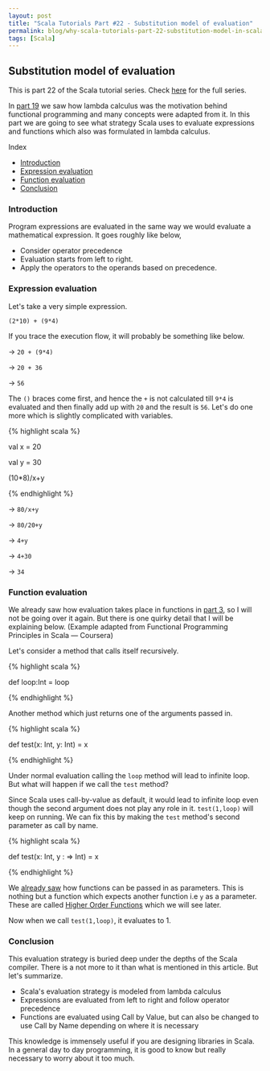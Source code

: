 ```yaml
---
layout: post
title: "Scala Tutorials Part #22 - Substitution model of evaluation"
permalink: blog/why-scala-tutorials-part-22-substitution-model-in-scala/
tags: [Scala]
---
```


Substitution model of evaluation
--------------------------------

This is part 22 of the Scala tutorial series. Check [here](/tags/#Scala) for the full series.

In [part 19](/blog/scala-tutorials-part-19-lambda-calculus/) we saw how lambda calculus was the motivation behind functional programming and many 
concepts were adapted from it. In this part we are going to see what strategy Scala uses to evaluate expressions and functions which also was 
formulated in lambda calculus.

<i class="fa fa-list-ul fa-lg space-right"></i> Index

- [Introduction](#Intro)
- [Expression evaluation](#ExpressionEvaluation)
- [Function evaluation](#FunctionEvaluation)
- [Conclusion](#Conclusion)


<h3><b><a name = "Intro" class="inter-header">Introduction</a></b></h3>

Program expressions are evaluated in the same way we would evaluate a mathematical expression. It goes roughly like below,

- Consider operator precedence 
- Evaluation starts from left to right.
- Apply the operators to the operands based on precedence.

<h3><b><a name = "ExpressionEvaluation" class="inter-header">Expression evaluation</a></b></h3>

Let's take a very simple expression.

` (2*10) + (9*4) `

If you trace the execution flow, it will probably be something like below.

-> `20 + (9*4)`

-> `20 + 36`

-> `56`

The `()` braces come first, and hence the `+` is not calculated till `9*4` is evaluated and then finally add up with `20` and the result is `56`. 
Let's do one more which is slightly complicated with variables.

{% highlight scala %}

val x = 20

val y = 30

(10*8)/x+y

{% endhighlight %}

-> `80/x+y`

-> `80/20+y`

-> `4+y`

-> `4+30`

->  `34`

<h3><b><a name = "FunctionEvaluation" class="inter-header">Function evaluation</a></b></h3>

We already saw how evaluation takes place in functions in [part 3](/blog/scala-tutorials-part-3-methods/#CallByNamevsValue), so I will not
be going over it again. But there is one quirky detail that I will be explaining below. (Example adapted from Functional Programming Principles in 
Scala — Coursera)

Let's consider a method that calls itself recursively.

{% highlight scala %}

 def loop:Int = loop 

{% endhighlight %}

Another method which just returns one of the arguments passed in.

{% highlight scala %}

def test(x: Int, y: Int) = x

{% endhighlight %}

Under normal evaluation calling the `loop` method will lead to infinite loop. But what will happen if we call the `test` method?

Since Scala uses call-by-value as default, it would lead to infinite loop even though the second argument does not play 
any role in it. `test(1,loop)` will keep on running. We can fix this by making the `test` method's second parameter as call by name.

{% highlight scala %}

def test(x: Int, y : => Int) = x

{% endhighlight %}

We [already saw](/blog/scala-tutorials-part-19-lambda-calculus/#FirstClass) how functions can be passed in as parameters. This is nothing
but a function which expects another function i.e `y` as a parameter. These are called 
[Higher Order Functions](https://en.wikipedia.org/wiki/Higher-order_function) which we will see later.

Now when we call `test(1,loop)`, it evaluates to 1.

<h3><b><a name = "Conclusion" class="inter-header">Conclusion</a></b></h3>

This evaluation strategy is buried deep under the depths of the Scala compiler. There is a not more to it than what is mentioned in this article.
But let's summarize.

- Scala's evaluation strategy is modeled from lambda calculus
- Expressions are evaluated from left to right and follow operator precedence
- Functions are evaluated using Call by Value, but can also be changed to use Call by Name depending on where it is necessary

This knowledge is immensely useful if you are designing libraries in Scala. In a general day to day programming, it is good to know
but really necessary to worry about it too much.